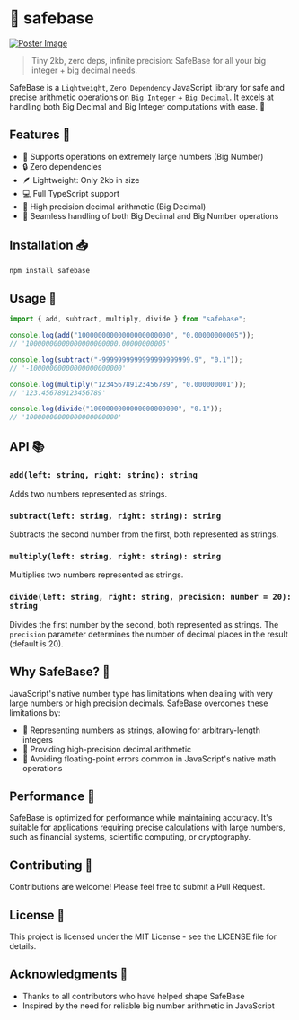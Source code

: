 # 🔢 safebase

[![Poster Image](https://i.imgur.com/laLdMsB.png)](https://i.imgur.com/laLdMsB.png)

> Tiny 2kb, zero deps, infinite precision: SafeBase for all your big integer + big decimal needs.

SafeBase is a `Lightweight`, `Zero Dependency` JavaScript library for safe and precise arithmetic operations on `Big Integer` + `Big Decimal`. It excels at handling both Big Decimal and Big Integer computations with ease. 🧮

## Features 🌟

- 🔢 Supports operations on extremely large numbers (Big Number)
- 🔒 Zero dependencies
- 🪶 Lightweight: Only 2kb in size
- 💻 Full TypeScript support
- 🎯 High precision decimal arithmetic (Big Decimal)
- 🔀 Seamless handling of both Big Decimal and Big Number operations

## Installation 📥

```bash
npm install safebase
```

## Usage 🚀

```javascript
import { add, subtract, multiply, divide } from "safebase";

console.log(add("10000000000000000000000", "0.00000000005"));
// '10000000000000000000000.00000000005'

console.log(subtract("-9999999999999999999999.9", "0.1"));
// '-10000000000000000000000'

console.log(multiply("123456789123456789", "0.000000001"));
// '123.456789123456789'

console.log(divide("1000000000000000000000", "0.1"));
// '10000000000000000000000'
```

## API 📚

### `add(left: string, right: string): string`

Adds two numbers represented as strings.

### `subtract(left: string, right: string): string`

Subtracts the second number from the first, both represented as strings.

### `multiply(left: string, right: string): string`

Multiplies two numbers represented as strings.

### `divide(left: string, right: string, precision: number = 20): string`

Divides the first number by the second, both represented as strings. The `precision` parameter determines the number of decimal places in the result (default is 20).

## Why SafeBase? 🤔

JavaScript's native number type has limitations when dealing with very large numbers or high precision decimals. SafeBase overcomes these limitations by:

- 🔢 Representing numbers as strings, allowing for arbitrary-length integers
- 🎯 Providing high-precision decimal arithmetic
- 🐛 Avoiding floating-point errors common in JavaScript's native math operations

## Performance 🚀

SafeBase is optimized for performance while maintaining accuracy. It's suitable for applications requiring precise calculations with large numbers, such as financial systems, scientific computing, or cryptography.

## Contributing 🤝

Contributions are welcome! Please feel free to submit a Pull Request.

## License 📄

This project is licensed under the MIT License - see the LICENSE file for details.

## Acknowledgments 👏

- Thanks to all contributors who have helped shape SafeBase
- Inspired by the need for reliable big number arithmetic in JavaScript
